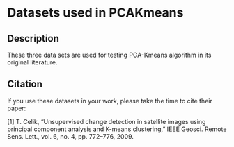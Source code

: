 # Datasets used in PCAKmeans
## Description
These three data sets are used for testing PCA-Kmeans algorithm in its original literature. 


## Citation
If you use these datasets in your work, please take the time to cite their paper: 

[1] T. Celik, “Unsupervised change detection in satellite images using principal component analysis and K-means clustering,” IEEE Geosci. Remote Sens. Lett., vol. 6, no. 4, pp. 772–776, 2009.